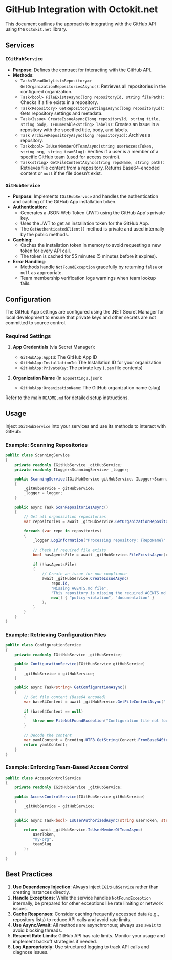 # GitHub Integration with Octokit.net

This document outlines the approach to integrating with the GitHub API using the `Octokit.net` library.

## Services

### `IGitHubService`
- **Purpose**: Defines the contract for interacting with the GitHub API.
- **Methods**:
    - `Task<IReadOnlyList<Repository>> GetOrganizationRepositoriesAsync()`: Retrieves all repositories in the configured organization.
    - `Task<bool> FileExistsAsync(long repositoryId, string filePath)`: Checks if a file exists in a repository.
    - `Task<Repository> GetRepositorySettingsAsync(long repositoryId)`: Gets repository settings and metadata.
    - `Task<Issue> CreateIssueAsync(long repositoryId, string title, string body, IEnumerable<string> labels)`: Creates an issue in a repository with the specified title, body, and labels.
    - `Task ArchiveRepositoryAsync(long repositoryId)`: Archives a repository.
    - `Task<bool> IsUserMemberOfTeamAsync(string userAccessToken, string org, string teamSlug)`: Verifies if a user is a member of a specific GitHub team (used for access control).
    - `Task<string> GetFileContentAsync(string repoName, string path)`: Retrieves file content from a repository. Returns Base64-encoded content or `null` if the file doesn't exist.

### `GitHubService`
- **Purpose**: Implements `IGitHubService` and handles the authentication and caching of the GitHub App installation token.
- **Authentication**:
    - Generates a JSON Web Token (JWT) using the GitHub App's private key.
    - Uses the JWT to get an installation token for the GitHub App.
    - The `GetAuthenticatedClient()` method is private and used internally by the public methods.
- **Caching**:
    - Caches the installation token in memory to avoid requesting a new token for every API call.
    - The token is cached for 55 minutes (5 minutes before it expires).
- **Error Handling**:
    - Methods handle `NotFoundException` gracefully by returning `false` or `null` as appropriate.
    - Team membership verification logs warnings when team lookup fails.

## Configuration

The GitHub App settings are configured using the .NET Secret Manager for local development to ensure that private keys and other secrets are not committed to source control. 

### Required Settings

1. **App Credentials** (via Secret Manager):
   - `GitHubApp:AppId`: The GitHub App ID
   - `GitHubApp:InstallationId`: The Installation ID for your organization
   - `GitHubApp:PrivateKey`: The private key (`.pem` file contents)

2. **Organization Name** (in `appsettings.json`):
   - `GitHubApp:OrganizationName`: The GitHub organization name (slug)

Refer to the main `README.md` for detailed setup instructions.

## Usage

Inject `IGitHubService` into your services and use its methods to interact with GitHub:

### Example: Scanning Repositories

```csharp
public class ScanningService
{
    private readonly IGitHubService _gitHubService;
    private readonly ILogger<ScanningService> _logger;

    public ScanningService(IGitHubService gitHubService, ILogger<ScanningService> logger)
    {
        _gitHubService = gitHubService;
        _logger = logger;
    }

    public async Task ScanRepositoriesAsync()
    {
        // Get all organization repositories
        var repositories = await _gitHubService.GetOrganizationRepositoriesAsync();
        
        foreach (var repo in repositories)
        {
            _logger.LogInformation("Processing repository: {RepoName}", repo.Name);
            
            // Check if required file exists
            bool hasAgentsFile = await _gitHubService.FileExistsAsync(repo.Id, "AGENTS.md");
            
            if (!hasAgentsFile)
            {
                // Create an issue for non-compliance
                await _gitHubService.CreateIssueAsync(
                    repo.Id,
                    "Missing AGENTS.md file",
                    "This repository is missing the required AGENTS.md file.",
                    new[] { "policy-violation", "documentation" }
                );
            }
        }
    }
}
```

### Example: Retrieving Configuration Files

```csharp
public class ConfigurationService
{
    private readonly IGitHubService _gitHubService;

    public ConfigurationService(IGitHubService gitHubService)
    {
        _gitHubService = gitHubService;
    }

    public async Task<string> GetConfigurationAsync()
    {
        // Get file content (Base64 encoded)
        var base64Content = await _gitHubService.GetFileContentAsync(".github", "config.yaml");
        
        if (base64Content == null)
        {
            throw new FileNotFoundException("Configuration file not found");
        }
        
        // Decode the content
        var yamlContent = Encoding.UTF8.GetString(Convert.FromBase64String(base64Content));
        return yamlContent;
    }
}
```

### Example: Enforcing Team-Based Access Control

```csharp
public class AccessControlService
{
    private readonly IGitHubService _gitHubService;

    public AccessControlService(IGitHubService gitHubService)
    {
        _gitHubService = gitHubService;
    }

    public async Task<bool> IsUserAuthorizedAsync(string userToken, string teamSlug)
    {
        return await _gitHubService.IsUserMemberOfTeamAsync(
            userToken, 
            "my-org", 
            teamSlug
        );
    }
}
```

## Best Practices

1. **Use Dependency Injection**: Always inject `IGitHubService` rather than creating instances directly.
2. **Handle Exceptions**: While the service handles `NotFoundException` internally, be prepared for other exceptions like rate limiting or network issues.
3. **Cache Responses**: Consider caching frequently accessed data (e.g., repository lists) to reduce API calls and avoid rate limits.
4. **Use Async/Await**: All methods are asynchronous; always use `await` to avoid blocking threads.
5. **Respect Rate Limits**: GitHub API has rate limits. Monitor your usage and implement backoff strategies if needed.
6. **Log Appropriately**: Use structured logging to track API calls and diagnose issues.
